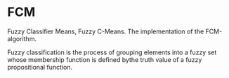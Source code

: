 # FCM
Fuzzy Classifier Means, Fuzzy C-Means. The implementation of the FCM-algorithm.

Fuzzy classification is the process of grouping elements into a fuzzy set whose membership function is defined bythe truth value of a fuzzy propositional function.
